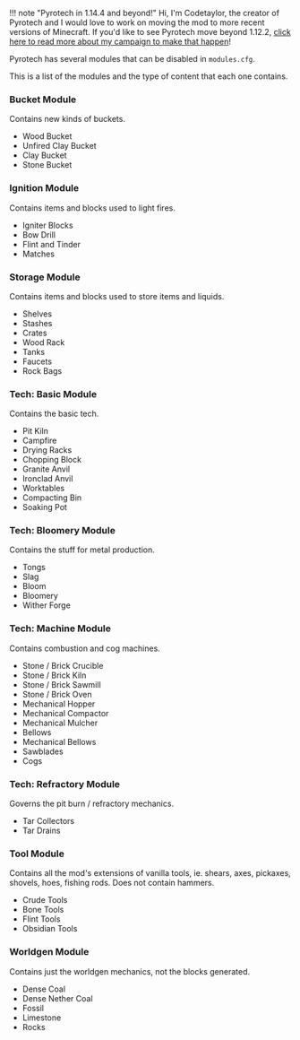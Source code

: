 !!! note "Pyrotech in 1.14.4 and beyond!"
    Hi, I'm Codetaylor, the creator of Pyrotech and I would love to work on moving the mod to more recent versions of Minecraft. If you'd like to see Pyrotech move beyond 1.12.2, [click here to read more about my campaign to make that happen](https://bit.ly/2KaxA3Hd)!

Pyrotech has several modules that can be disabled in `modules.cfg`.

This is a list of the modules and the type of content that each one contains.

### Bucket Module

Contains new kinds of buckets.

* Wood Bucket
* Unfired Clay Bucket
* Clay Bucket
* Stone Bucket

### Ignition Module

Contains items and blocks used to light fires.

* Igniter Blocks
* Bow Drill
* Flint and Tinder
* Matches

### Storage Module

Contains items and blocks used to store items and liquids.

* Shelves
* Stashes
* Crates
* Wood Rack
* Tanks
* Faucets
* Rock Bags

### Tech: Basic Module

Contains the basic tech.

* Pit Kiln
* Campfire
* Drying Racks
* Chopping Block
* Granite Anvil
* Ironclad Anvil
* Worktables
* Compacting Bin
* Soaking Pot

### Tech: Bloomery Module

Contains the stuff for metal production.

* Tongs
* Slag
* Bloom
* Bloomery
* Wither Forge

### Tech: Machine Module

Contains combustion and cog machines.

* Stone / Brick Crucible
* Stone / Brick Kiln
* Stone / Brick Sawmill
* Stone / Brick Oven
* Mechanical Hopper
* Mechanical Compactor
* Mechanical Mulcher
* Bellows
* Mechanical Bellows
* Sawblades
* Cogs

### Tech: Refractory Module

Governs the pit burn / refractory mechanics.

* Tar Collectors
* Tar Drains

### Tool Module

Contains all the mod's extensions of vanilla tools, ie. shears, axes, pickaxes, shovels, hoes, fishing rods.
Does not contain hammers.

* Crude Tools
* Bone Tools
* Flint Tools
* Obsidian Tools

### Worldgen Module

Contains just the worldgen mechanics, not the blocks generated.

* Dense Coal
* Dense Nether Coal
* Fossil
* Limestone
* Rocks